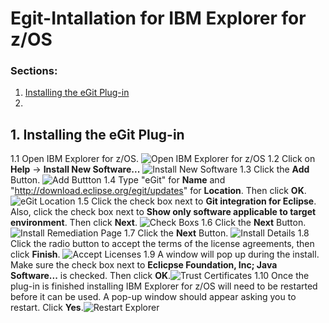 # Egit-Intallation for IBM Explorer for z/OS 

### Sections: 
1. [Installing the eGit Plug-in](#1-installing-the-egit-plug-in)
2. 

## 1. Installing the eGit Plug-in
1.1 Open IBM Explorer for z/OS. ![Open IBM Explorer for z/OS](docs/source/images/Windows-Egit-Installation-Screenshots/1.1-OpenZOSExplorer.png)
1.2 Click on **Help** -> **Install New Software...** ![Install New Software](docs/source/images/Windows-Egit-Installation-Screenshots/1.2-InstallNewSoftware.png)
1.3 Click the **Add** Button. ![Add Buttton](docs/source/images/Windows-Egit-Installation-Screenshots/1.3-AddButton.png)
1.4 Type "eGit" for **Name** and "http://download.eclipse.org/egit/updates" for **Location**. Then click **OK**. ![eGit Location](docs/source/images/Windows-Egit-Installation-Screenshots/1.4-EgitLink.png)
1.5 Click the check box next to **Git integration for Eclipse**. Also, click the check box next to **Show only software applicable to target environment**. Then click **Next**. ![Check Boxs](docs/source/images/Windows-Egit-Installation-Screenshots/1.5-CheckBoxs.png)
1.6 Click the **Next** Button. ![Install Remediation Page](docs/source/images/Windows-Egit-Installation-Screenshots/1.6-InstallRemediationPage.png)
1.7 Click the **Next** Button. ![Install Details](docs/source/images/Windows-Egit-Installation-Screenshots/1.7-InstallDetails.png)
1.8  Click the radio button to accept the terms of the license agreements, then click **Finish**. ![Accept Licenses](docs/source/images/Windows-Egit-Installation-Screenshots/1.8-AcceptLicenses.png)
1.9  A window will pop up during the install. Make sure the check box next to **Eclicpse Foundation\, Inc; Java Software...** is checked. Then click **OK**.![Trust Certificates](docs/source/images/Windows-Egit-Installation-Screenshots/1.9-TrustCertificates.png)
1.10  Once the plug-in is finished installing IBM Explorer for z/OS will need to be restarted before it can be used. A pop-up window should appear asking you to restart. Click **Yes**.![Restart Explorer](docs/source/images/Windows-Egit-Installation-Screenshots/1.10-Restart.png)

